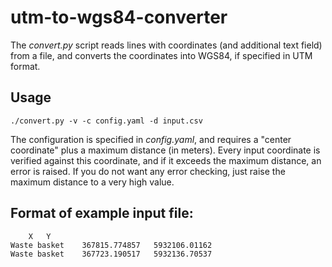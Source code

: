 # utm-to-wgs84-converter

The _convert.py_ script reads lines with coordinates (and additional text field) from a file, and converts the coordinates into WGS84, if specified in UTM format.

## Usage

```
./convert.py -v -c config.yaml -d input.csv
```

The configuration is specified in _config.yaml_, and requires a "center coordinate" plus a maximum distance (in meters). Every input coordinate is verified against this coordinate, and if it exceeds the maximum distance, an error is raised. If you do not want any error checking, just raise the maximum distance to a very high value.

## Format of example input file:

```
	X	Y
Waste basket	367815.774857	5932106.01162
Waste basket	367723.190517	5932136.70537
```
